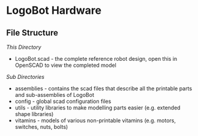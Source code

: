 LogoBot Hardware
================


File Structure
--------------

*This Directory*

* LogoBot.scad - the complete reference robot design, open this in OpenSCAD to view the completed model

*Sub Directories*

* assemblies - contains the scad files that describe all the printable parts and sub-assemblies of LogoBot
* config - global scad configuration files
* utils - utility libraries to make modelling parts easier (e.g. extended shape libraries)
* vitamins - models of various non-printable vitamins (e.g. motors, switches, nuts, bolts)
